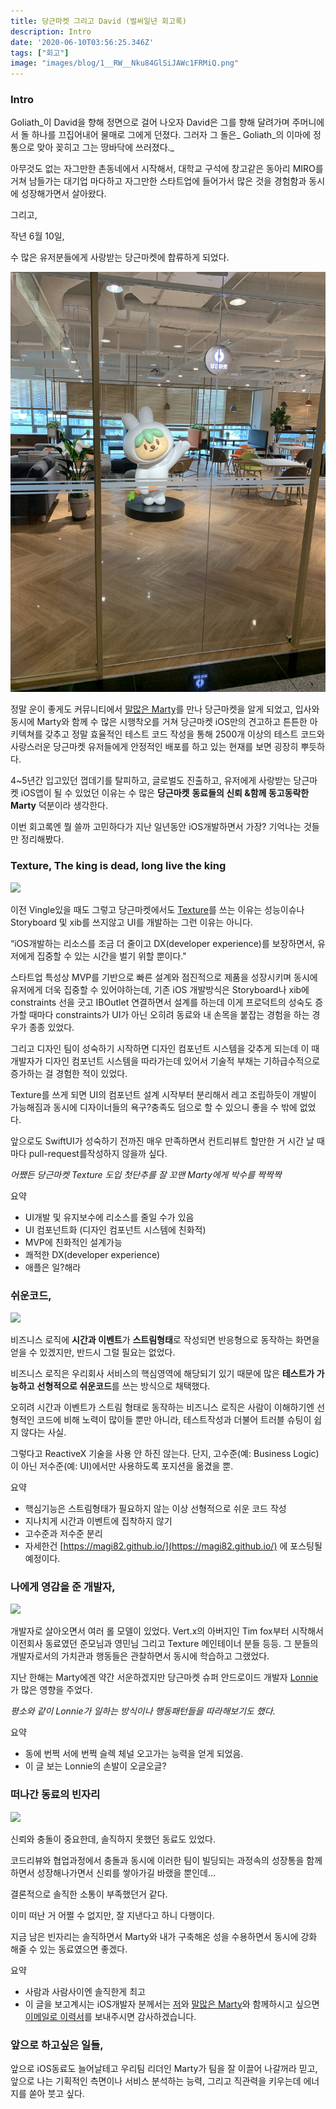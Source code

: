 ```yaml
---
title: 당근마켓 그리고 David (벌써일년 회고록)
description: Intro
date: '2020-06-10T03:56:25.346Z'
tags: ["회고"]
image: "images/blog/1__RW__Nku84GlSiJAWc1FRMiQ.png"
---
```


### Intro

Goliath_이 David을 향해 정면으로 걸어 나오자 David은 그를 향해 달려가며 주머니에서 돌 하나를 끄집어내어 물매로 그에게 던졌다. 그러자 그 돌은_ Goliath_의 이마에 정통으로 맞아 꽂히고 그는 땅바닥에 쓰러졌다._

아무것도 없는 자그만한 촌동네에서 시작해서, 대학교 구석에 창고같은 동아리 MIRO를 거쳐 남들가는 대기업 마다하고 자그만한 스타트업에 들어가서 많은 것을 경험함과 동시에 성장해가면서 살아왔다.

그리고,

작년 6월 10일,

수 많은 유저분들에게 사랑받는 당근마켓에 합류하게 되었다.

![](/images/blog/1__RW__Nku84GlSiJAWc1FRMiQ.png)

정말 운이 좋게도 커뮤니티에서 [말많은 Marty](https://github.com/magi82)를 만나 당근마켓을 알게 되었고, 입사와 동시에 Marty와 함께 수 많은 시행착오를 거쳐 당근마켓 iOS만의 견고하고 튼튼한 아키텍쳐를 갖추고 정말 효율적인 테스트 코드 작성을 통해 2500개 이상의 테스트 코드와 사랑스러운 당근마켓 유저들에게 안정적인 배포를 하고 있는 현재를 보면 굉장히 뿌듯하다.

4~5년간 입고있던 껍데기를 탈피하고, 글로벌도 진출하고, 유저에게 사랑받는 당근마켓 iOS앱이 될 수 있었던 이유는 수 많은 **당근마켓** **동료들의 신뢰 &함께 동고동락한 Marty** 덕분이라 생각한다.

이번 회고록엔 뭘 쓸까 고민하다가 지난 일년동안 iOS개발하면서 가장? 기억나는 것들만 정리해봤다.

### Texture, The king is dead, long live the king

![](/images/blog/0__758P7S__ic959P71I.jpg)

이전 Vingle있을 때도 그렇고 당근마켓에서도 [Texture](https://texture-kr.gitbook.io/wiki/)를 쓰는 이유는 성능이슈나 Storyboard 및 xib를 쓰지않고 UI를 개발하는 그런 이유는 아니다.

“iOS개발하는 리소스를 조금 더 줄이고 DX(developer experience)를 보장하면서, 유저에게 집중할 수 있는 시간을 벌기 위할 뿐이다."

스타트업 특성상 MVP를 기반으로 빠른 설계와 점진적으로 제품을 성장시키며 동시에 유저에게 더욱 집중할 수 있어야하는데, 기존 iOS 개발방식은 Storyboard나 xib에 constraints 선을 긋고 IBOutlet 연결하면서 설계를 하는데 이게 프로덕트의 성숙도 증가할 때마다 constraints가 UI가 아닌 오히려 동료와 내 손목을 붙잡는 경험을 하는 경우가 종종 있었다.

그리고 디자인 팀이 성숙하기 시작하면 디자인 컴포넌트 시스템을 갖추게 되는데 이 때 개발자가 디자인 컴포넌트 시스템을 따라가는데 있어서 기술적 부채는 기하급수적으로 증가하는 걸 경험한 적이 있었다.

Texture를 쓰게 되면 UI의 컴포넌트 설계 시작부터 분리해서 레고 조립하듯이 개발이 가능해짐과 동시에 디자이너들의 욕구?충족도 덤으로 할 수 있으니 좋을 수 밖에 없었다.

앞으로도 SwiftUI가 성숙하기 전까진 매우 만족하면서 컨트리뷰트 할만한 거 시간 날 때마다 pull-request를작성하지 않을까 싶다.

_어쨌든 당근마켓 Texture 도입 첫단추를 잘 꼬맨 Marty에게 박수를 짝짝짝_

요약

*   UI개발 및 유지보수에 리소스를 줄일 수가 있음
*   UI 컴포넌트화 (디자인 컴포넌트 시스템에 친화적)
*   MVP에 친화적인 설계가능
*   쾌적한 DX(developer experience)
*   애플은 일?해라

### 쉬운코드,

![](/images/blog/1__qXdVmdp3z__z9it__VU6XNBQ.png)

비즈니스 로직에 **시간과 이벤트**가 **스트림형태**로 작성되면 반응형으로 동작하는 화면을 얻을 수 있겠지만, 반드시 그럴 필요는 없었다.

비즈니스 로직은 우리회사 서비스의 핵심영역에 해당되기 있기 때문에 많은 **테스트가 가능하고** **선형적으로 쉬운코드**를 쓰는 방식으로 채택했다.

오히려 시간과 이벤트가 스트림 형태로 동작하는 비즈니스 로직은 사람이 이해하기엔 선형적인 코드에 비해 노력이 많이들 뿐만 아니라, 테스트작성과 더불어 트러블 슈팅이 쉽지 않다는 사실.

그렇다고 ReactiveX 기술을 사용 안 하진 않는다. 단지, 고수준(예: Business Logic)이 아닌 저수준(예: UI)에서만 사용하도록 포지션을 옮겼을 뿐.

요약

*   핵심기능은 스트림형태가 필요하지 않는 이상 선형적으로 쉬운 코드 작성
*   지나치게 시간과 이벤트에 집착하지 않기
*   고수준과 저수준 분리
*   자세한건 [https://magi82.github.io/](https://magi82.github.io/) 에 포스팅될 예정이다.

### 나에게 영감을 준 개발자,

![](/images/blog/0__bKY7tjg__Bja6tSdE.png)

개발자로 살아오면서 여러 롤 모델이 있었다. Vert.x의 아버지인 Tim fox부터 시작해서 이전회사 동료였던 준모님과 영민님 그리고 Texture 메인테이너 분들 등등. 그 분들의 개발자로서의 가치관과 행동들은 관찰하면서 동시에 학습하고 그랬었다.

지난 한해는 Marty에겐 약간 서운하겠지만 당근마켓 슈퍼 안드로이드 개발자 [Lonnie](https://medium.com/@jungil.han/%EA%B4%9C%EC%B0%AE%EC%9D%80-%EA%B0%9C%EB%B0%9C%EC%9E%90-%EB%90%98%EA%B8%B0-%ED%81%B4%EB%A6%B0-%EC%BD%94%EB%8D%94%EB%A5%BC-%EC%9D%BD%EA%B3%A0-c8bcf91c2c76)가 많은 영향을 주었다.

_평소와 같이 Lonnie가 일하는 방식이나 행동패턴들을 따라해보기도 했다._

요약

*   동에 번쩍 서에 번쩍 슬렉 체널 오고가는 능력을 얻게 되었음.
*   이 글 보는 Lonnie의 손발이 오글오글?

### 떠나간 동료의 빈자리

![](/images/blog/0__ZiNyuMya9RwmXWDt.jpg)

신뢰와 충돌이 중요한데, 솔직하지 못했던 동료도 있었다.

코드리뷰와 협업과정에서 충돌과 동시에 이러한 팀이 빌딩되는 과정속의 성장통을 함께 하면서 성장해나가면서 신뢰를 쌓아가길 바랬을 뿐인데…

결론적으로 솔직한 소통이 부족했던거 같다.

이미 떠난 거 어쩔 수 없지만, 잘 지낸다고 하니 다행이다.

지금 남은 빈자리는 솔직하면서 Marty와 내가 구축해온 성을 수용하면서 동시에 강화 해줄 수 있는 동료였으면 좋겠다.

요약

*   사람과 사람사이엔 솔직한게 최고
*   이 글을 보고계시는 iOS개발자 분께서는 [저](https://github.com/GeekTree0101)와 [말많은 Marty](https://github.com/magi82)와 함께하시고 싶으면 [이메일로 이력서](https://www.notion.so/daangn/2c789a2c7b1a4cfca40b11afba678315)를 보내주시면 감사하겠습니다.

### 앞으로 하고싶은 일들,

앞으로 iOS동료도 늘어날테고 우리팀 리더인 Marty가 팀을 잘 이끌어 나갈꺼라 믿고, 앞으로 나는 기획적인 측면이나 서비스 분석하는 능력, 그리고 직관력을 키우는데 에너지를 쏟아 붓고 싶다.